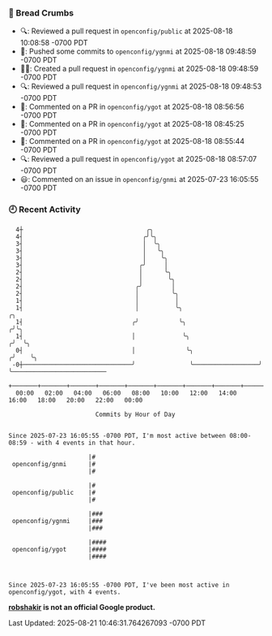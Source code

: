 ### 🍞 Bread Crumbs

 * 🔍: Reviewed a pull request in  `openconfig/public` at 2025-08-18 10:08:58 -0700 PDT
 * 🚢: Pushed some commits to `openconfig/ygnmi` at 2025-08-18 09:48:59 -0700 PDT
 * ✍🏼: Created a pull request in `openconfig/ygnmi` at 2025-08-18 09:48:59 -0700 PDT
 * 🔍: Reviewed a pull request in  `openconfig/ygnmi` at 2025-08-18 09:48:53 -0700 PDT
 * 💬: Commented on a PR in  `openconfig/ygot` at 2025-08-18 08:56:56 -0700 PDT
 * 💬: Commented on a PR in  `openconfig/ygot` at 2025-08-18 08:45:25 -0700 PDT
 * 💬: Commented on a PR in  `openconfig/ygot` at 2025-08-18 08:55:44 -0700 PDT
 * 🔍: Reviewed a pull request in  `openconfig/ygot` at 2025-08-18 08:57:07 -0700 PDT
 * 😃: Commented on an issue in `openconfig/gnmi` at 2025-07-23 16:05:55 -0700 PDT

### 🕘 Recent Activity
```
  4┼                                  ╭╮
  4┤                                 ╭╯╰╮
  3┤                                 │  ╰╮
  3┤                                 │   ╰╮
  3┤                                 │    ╰╮
  3┤                                ╭╯     │
  2┤                                │      ╰╮
  2┤                                │       ╰╮
  2┤                               ╭╯        │
  2┤                               │         ╰╮
  1┤                               │          │
  1┤                               │          ╰╮                        ╭╮
  1┤                              ╭╯           ╰╮                      ╭╯╰╮
  1┤                              │             ╰╮                    ╭╯  ╰╮
  0┤                              │              ╰╮                  ╭╯    ╰╮
 -0┼──────────────────────────────╯               ╰──────────────────╯      ╰──────────────────────────
    +───────+───────+───────+───────+───────+───────+───────+───────+───────+───────+───────+───────+────
  00:00   02:00   04:00   06:00   08:00   10:00   12:00   14:00   16:00   18:00   20:00   22:00   00:00   

						Commits by Hour of Day


Since 2025-07-23 16:05:55 -0700 PDT, I'm most active between 08:00-08:59 - with 4 events in that hour.

```



```
                      |#
 openconfig/gnmi      |#
                      |#

                      |#
 openconfig/public    |#
                      |#

                      |###
 openconfig/ygnmi     |###
                      |###

                      |####
 openconfig/ygot      |####
                      |####



Since 2025-07-23 16:05:55 -0700 PDT, I've been most active in openconfig/ygot, with 4 events.

```
**[robshakir](mailto:robjs@google.com) is not an official Google product.**  


Last Updated: 2025-08-21 10:46:31.764267093 -0700 PDT
